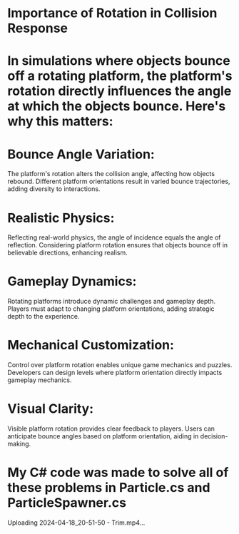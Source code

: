 # Importance of Rotation in Collision Response

# In simulations where objects bounce off a rotating platform, the platform's rotation directly influences the angle at which the objects bounce. Here's why this matters:

# Bounce Angle Variation:
  The platform's rotation alters the collision angle, affecting how objects rebound.
  Different platform orientations result in varied bounce trajectories, adding diversity to interactions.

# Realistic Physics:
  Reflecting real-world physics, the angle of incidence equals the angle of reflection.
  Considering platform rotation ensures that objects bounce off in believable directions, enhancing realism.

# Gameplay Dynamics:
  Rotating platforms introduce dynamic challenges and gameplay depth.
  Players must adapt to changing platform orientations, adding strategic depth to the experience.

# Mechanical Customization:
  Control over platform rotation enables unique game mechanics and puzzles.
  Developers can design levels where platform orientation directly impacts gameplay mechanics.

# Visual Clarity:
  Visible platform rotation provides clear feedback to players.
  Users can anticipate bounce angles based on platform orientation, aiding in decision-making.

# My C# code was made to solve all of these problems in Particle.cs and ParticleSpawner.cs
  

Uploading 2024-04-18_20-51-50 - Trim.mp4…

